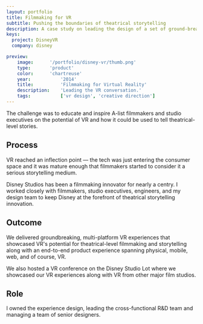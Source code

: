 ```yaml
---
layout: portfolio
title: Filmmaking for VR
subtitle: Pushing the boundaries of theatrical storytelling
description: A case study on leading the design of a set of ground-breaking tools for filmmaking in VR.
keys:
  project: DisneyVR
  company: disney

preview:
    image:      '/portfolio/disney-vr/thumb.png'
    type:       'product'
    color:      'chartreuse'
    year:           '2014'
    title:          'Filmmaking for Virtual Reality'
    description:    'Leading the VR conversation.'
    tags:           ['vr design', 'creative direction']
---
```


The challenge was to educate and inspire A-list filmmakers and studio executives on the potential of VR and how it could be used to tell theatrical-level stories.

## Process
VR reached an inflection point &mdash; the tech was just entering the consumer space and it was mature enough that filmmakers started to consider it a serious storytelling medium.

Disney Studios has been a filmmaking innovator for nearly a centry. I worked closely with filmmakers, studio executives, engineers, and my design team to keep Disney at the forefront of theatrical storytelling innovation.

## Outcome
We delivered groundbreaking, multi-platform VR experiences that showcased VR's potential for theatrical-level filmmaking and storytelling along with an end-to-end product experience spanning physical, mobile, web, and of course, VR.

We also hosted a VR conference on the Disney Studio Lot where we showcased our VR experiences along with VR from other major film studios.

## Role
I owned the experience design, leading the cross-functional R&D team and managing a team of senior designers.
